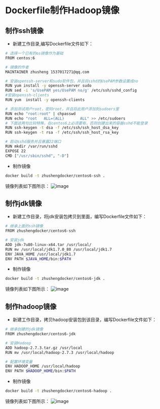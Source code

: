 # Dockerfile制作Hadoop镜像

## 制作ssh镜像

- 新建工作目录,编写Dockerfile文件如下：

```bash
# 选择一个已有的os镜像作为基础  
FROM centos:6

# 镜像的作者  
MAINTAINER zhusheng 1537017271@qq.com

# 安装openssh-server和sudo软件包，并且将sshd的UsePAM参数设置成no  
RUN yum install -y openssh-server sudo  
RUN sed -i 's/UsePAM yes/UsePAM no/g' /etc/ssh/sshd_config  
#安装openssh-clients
RUN yum  install -y openssh-clients

# 添加测试用户root，密码root，并且将此用户添加到sudoers里  
RUN echo "root:root" | chpasswd  
RUN echo "root   ALL=(ALL)       ALL" >> /etc/sudoers  
# 下面这两句比较特殊，在centos6上必须要有，否则创建出来的容器sshd不能登录  
RUN ssh-keygen -t dsa -f /etc/ssh/ssh_host_dsa_key  
RUN ssh-keygen -t rsa -f /etc/ssh/ssh_host_rsa_key  

# 启动sshd服务并且暴露22端口  
RUN mkdir /var/run/sshd  
EXPOSE 22  
CMD ["/usr/sbin/sshd", "-D"]
```

- 制作镜像

```bash
docker build -t zhushengdocker/centos6-ssh .
```

镜像列表如下图所示：
![image](https://raw.githubusercontent.com/zhusheng/blog/master/docker/12.png)

## 制作jdk镜像

- 新建工作目录，将jdk安装包拷贝到里面，编写Dockerfile文件如下：

```bash
# 继承上面的ssh镜像
FROM zhushengdocker/centos6-ssh 

# 安装jdk
ADD jdk-7u80-linux-x64.tar /usr/local/
RUN mv /usr/local/jdk1.7.0_80 /usr/local/jdk1.7
ENV JAVA_HOME /usr/local/jdk1.7
ENV PATH $JAVA_HOME/bin:$PATH
```

- 制作镜像

```bash
docker build -t zhushengdocker/centos6-jdk .
```

镜像列表如下图所示：
![image](https://raw.githubusercontent.com/zhusheng/blog/master/docker/13.png)

## 制作hadoop镜像

- 新建工作目录，拷贝hadoop安装包到该目录，编写Dockerfile文件如下：

```bash
# 继承创建的jdk镜像
FROM zhushengdocker/centos6-jdk

# 安装Hadoop
ADD hadoop-2.7.3.tar.gz /usr/local
RUN mv /usr/local/hadoop-2.7.3 /usr/local/hadoop

# 配置环境变量
ENV HADOOP_HOME /usr/local/hadoop
ENV PATH $HADOOP_HOME/bin:$PATH
```

- 制作镜像

```bash
docker build -t zhushengdocker/centos6-hadoop .
```

镜像列表如下图所示：
![image](https://raw.githubusercontent.com/zhusheng/blog/master/docker/14.png)

